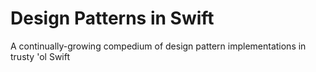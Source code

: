 # Design Patterns in Swift
A continually-growing compedium of design pattern implementations in trusty 'ol Swift

